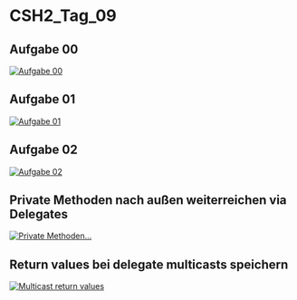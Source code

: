 # CSH2_Tag_09
 
## Aufgabe 00

[![Aufgabe 00](http://img.youtube.com/vi/abdFHMgro28/0.jpg)](http://www.youtube.com/watch?v=abdFHMgro28)


## Aufgabe 01

[![Aufgabe 01](http://img.youtube.com/vi/eDaq6bNhpZ0/0.jpg)](http://www.youtube.com/watch?v=eDaq6bNhpZ0)


## Aufgabe 02

[![Aufgabe 02](http://img.youtube.com/vi/NQ56MABngl8/0.jpg)](http://www.youtube.com/watch?v=NQ56MABngl8)


## Private Methoden nach außen weiterreichen via Delegates

[![Private Methoden...](http://img.youtube.com/vi/ShidTWRVOXA/0.jpg)](http://www.youtube.com/watch?v=ShidTWRVOXA)


## Return values bei delegate multicasts speichern
[![Multicast return values](http://img.youtube.com/vi/a9YSaW99x5U/0.jpg)](http://www.youtube.com/watch?v=a9YSaW99x5U)
